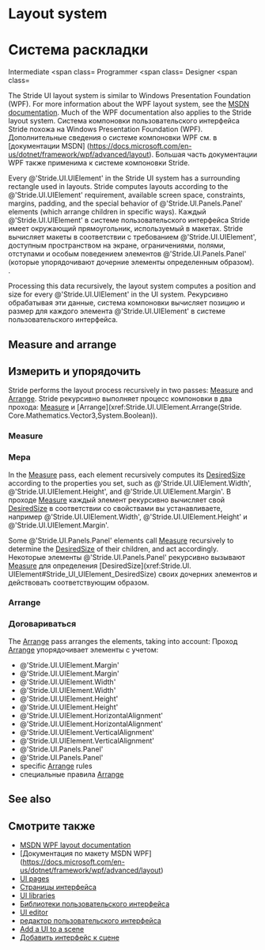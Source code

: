 # Layout system
# Система раскладки

<span class="label label-doc-level">Intermediate</span>
<span class=
<span class="label label-doc-audience">Programmer</span>
<span class=
<span class="label label-doc-audience">Designer</span>
<span class=

The Stride UI layout system is similar to Windows Presentation Foundation (WPF). For more information about the WPF layout system, see the [MSDN documentation](https://docs.microsoft.com/en-us/dotnet/framework/wpf/advanced/layout). Much of the WPF documentation also applies to the Stride layout system.
Система компоновки пользовательского интерфейса Stride похожа на Windows Presentation Foundation (WPF).  Дополнительные сведения о системе компоновки WPF см. в [документации MSDN] (https://docs.microsoft.com/en-us/dotnet/framework/wpf/advanced/layout).  Большая часть документации WPF также применима к системе компоновки Stride.

Every @'Stride.UI.UIElement' in the Stride UI system has a surrounding rectangle used in layouts. Stride computes layouts according to the @'Stride.UI.UIElement' requirement, available screen space, constraints, margins, padding, and the special behavior of @'Stride.UI.Panels.Panel' elements (which arrange children in specific ways). 
Каждый @'Stride.UI.UIElement' в системе пользовательского интерфейса Stride имеет окружающий прямоугольник, используемый в макетах.  Stride вычисляет макеты в соответствии с требованием @'Stride.UI.UIElement', доступным пространством на экране, ограничениями, полями, отступами и особым поведением элементов @'Stride.UI.Panels.Panel' (которые упорядочивают дочерние элементы определенным образом).  .

Processing this data recursively, the layout system computes a position and size for every @'Stride.UI.UIElement' in the UI system.
Рекурсивно обрабатывая эти данные, система компоновки вычисляет позицию и размер для каждого элемента @'Stride.UI.UIElement' в системе пользовательского интерфейса.

## Measure and arrange
## Измерить и упорядочить

Stride performs the layout process recursively in two passes: [Measure](xref:Stride.UI.UIElement.Measure(Stride.Core.Mathematics.Vector3)) and [Arrange](xref:Stride.UI.UIElement.Arrange(Stride.Core.Mathematics.Vector3,System.Boolean)).
Stride рекурсивно выполняет процесс компоновки в два прохода: [Measure](xref:Stride.UI.UIElement.Measure(Stride.Core.Mathematics.Vector3)) и [Arrange](xref:Stride.UI.UIElement.Arrange(Stride.  Core.Mathematics.Vector3,System.Boolean)).

### Measure
### Мера

In the [Measure](xref:Stride.UI.UIElement.Measure(Stride.Core.Mathematics.Vector3)) pass, each element recursively computes its [DesiredSize](xref:Stride.UI.UIElement#Stride_UI_UIElement_DesiredSize) according to the properties you set, such as @'Stride.UI.UIElement.Width', @'Stride.UI.UIElement.Height', and @'Stride.UI.UIElement.Margin'.
В проходе [Measure](xref:Stride.UI.UIElement.Measure(Stride.Core.Mathematics.Vector3)) каждый элемент рекурсивно вычисляет свой [DesiredSize](xref:Stride.UI.UIElement#Stride_UI_UIElement_DesiredSize) в соответствии со свойствами  вы устанавливаете, например @'Stride.UI.UIElement.Width', @'Stride.UI.UIElement.Height' и @'Stride.UI.UIElement.Margin'.

Some @'Stride.UI.Panels.Panel' elements call [Measure](xref:Stride.UI.UIElement.Measure(Stride.Core.Mathematics.Vector3)) recursively to determine the  [DesiredSize](xref:Stride.UI.UIElement#Stride_UI_UIElement_DesiredSize) of their children, and act accordingly.
Некоторые элементы @'Stride.UI.Panels.Panel' рекурсивно вызывают [Measure](xref:Stride.UI.UIElement.Measure(Stride.Core.Mathematics.Vector3)) для определения [DesiredSize](xref:Stride.UI.  UIElement#Stride_UI_UIElement_DesiredSize) своих дочерних элементов и действовать соответствующим образом.

### Arrange
### Договариваться

The [Arrange](xref:Stride.UI.UIElement.Arrange(Stride.Core.Mathematics.Vector3,System.Boolean)) pass arranges the elements, taking into account:
Проход [Arrange](xref:Stride.UI.UIElement.Arrange(Stride.Core.Mathematics.Vector3,System.Boolean)) упорядочивает элементы с учетом:

* @'Stride.UI.UIElement.Margin'
* @'Stride.UI.UIElement.Margin'
* @'Stride.UI.UIElement.Width'
* @'Stride.UI.UIElement.Width'
* @'Stride.UI.UIElement.Height'
* @'Stride.UI.UIElement.Height'
* @'Stride.UI.UIElement.HorizontalAlignment'
* @'Stride.UI.UIElement.HorizontalAlignment'
* @'Stride.UI.UIElement.VerticalAlignment' 
* @'Stride.UI.UIElement.VerticalAlignment'
* @'Stride.UI.Panels.Panel'
* @'Stride.UI.Panels.Panel'
* specific [Arrange](xref:Stride.UI.UIElement.Arrange(Stride.Core.Mathematics.Vector3,System.Boolean)) rules
* специальные правила [Arrange](xref:Stride.UI.UIElement.Arrange(Stride.Core.Mathematics.Vector3,System.Boolean))

## See also
## Смотрите также

 * [MSDN WPF layout documentation](https://docs.microsoft.com/en-us/dotnet/framework/wpf/advanced/layout)
* [Документация по макету MSDN WPF] (https://docs.microsoft.com/en-us/dotnet/framework/wpf/advanced/layout)
 * [UI pages](ui-pages.md)
* [Страницы интерфейса](ui-pages.md)
 * [UI libraries](ui-libraries.md)
* [Библиотеки пользовательского интерфейса](ui-libraries.md)
 * [UI editor](ui-editor.md)
* [редактор пользовательского интерфейса](ui-editor.md)
 * [Add a UI to a scene](add-a-ui-to-a-scene.md)
* [Добавить интерфейс к сцене](add-a-ui-to-a-scene.md)
